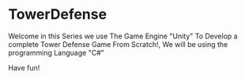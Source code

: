 # TowerDefense

Welcome in this Series we use The Game Engine "Unity" To Develop a complete Tower Defense Game From Scratch!,
We will be using the programming Language "C#" 

Have fun!
